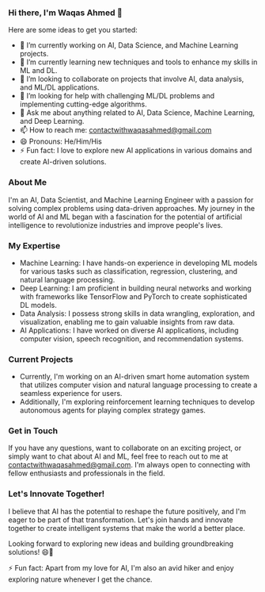 ### Hi there, I'm Waqas Ahmed 👋

Here are some ideas to get you started:

- 🔭 I’m currently working on AI, Data Science, and Machine Learning projects.
- 🌱 I’m currently learning new techniques and tools to enhance my skills in ML and DL.
- 👯 I’m looking to collaborate on projects that involve AI, data analysis, and ML/DL applications.
- 🤔 I’m looking for help with challenging ML/DL problems and implementing cutting-edge algorithms.
- 💬 Ask me about anything related to AI, Data Science, Machine Learning, and Deep Learning.
- 📫 How to reach me: [contactwithwaqasahmed@gmail.com](mailto:youremail@example.com)
- 😄 Pronouns: He/Him/His
- ⚡ Fun fact: I love to explore new AI applications in various domains and create AI-driven solutions.

### About Me

I'm an AI, Data Scientist, and Machine Learning Engineer with a passion for solving complex problems using data-driven approaches. My journey in the world of AI and ML began with a fascination for the potential of artificial intelligence to revolutionize industries and improve people's lives.

### My Expertise

- Machine Learning: I have hands-on experience in developing ML models for various tasks such as classification, regression, clustering, and natural language processing.
- Deep Learning: I am proficient in building neural networks and working with frameworks like TensorFlow and PyTorch to create sophisticated DL models.
- Data Analysis: I possess strong skills in data wrangling, exploration, and visualization, enabling me to gain valuable insights from raw data.
- AI Applications: I have worked on diverse AI applications, including computer vision, speech recognition, and recommendation systems.

### Current Projects

- Currently, I'm working on an AI-driven smart home automation system that utilizes computer vision and natural language processing to create a seamless experience for users.
- Additionally, I'm exploring reinforcement learning techniques to develop autonomous agents for playing complex strategy games.

### Get in Touch

If you have any questions, want to collaborate on an exciting project, or simply want to chat about AI and ML, feel free to reach out to me at [contactwithwaqasahmed@gmail.com](mailto:youremail@example.com). I'm always open to connecting with fellow enthusiasts and professionals in the field.

### Let's Innovate Together!

I believe that AI has the potential to reshape the future positively, and I'm eager to be part of that transformation. Let's join hands and innovate together to create intelligent systems that make the world a better place.

Looking forward to exploring new ideas and building groundbreaking solutions! 😄🚀

⚡ Fun fact: Apart from my love for AI, I'm also an avid hiker and enjoy exploring nature whenever I get the chance.
